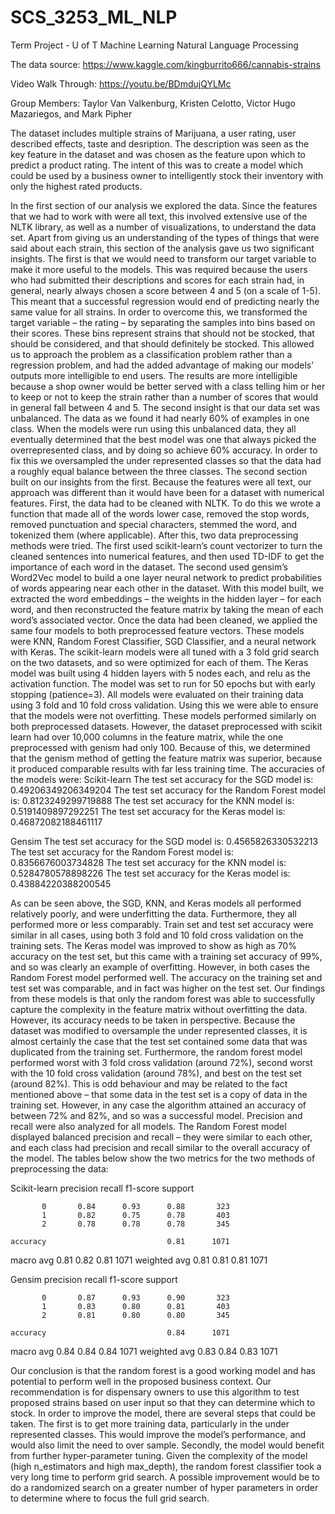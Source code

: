 # SCS_3253_ML_NLP
Term Project - U of T Machine Learning Natural Language Processing

The data source: https://www.kaggle.com/kingburrito666/cannabis-strains

Video Walk Through: https://youtu.be/BDmdujQYLMc

Group Members: Taylor Van Valkenburg, Kristen Celotto, Victor Hugo Mazariegos, and Mark Pipher

The dataset includes multiple strains of Marijuana, a user rating, user described effects, taste and desription. The description was seen as the key feature in the dataset and was chosen as the feature upon which to predict a product rating. The intent of this was to create a model which could be used by a business owner to intelligently stock their inventory with only the highest rated products.

In the first section of our analysis we explored the data. Since the features that we had to work with were all text, this involved extensive use of the NLTK library, as well as a number of visualizations, to understand the data set. Apart from giving us an understanding of the types of things that were said about each strain, this section of the analysis gave us two significant insights. 
The first is that we would need to transform our target variable to make it more useful to the models. This was required because the users who had submitted their descriptions and scores for each strain had, in general, nearly always chosen a score between 4 and 5 (on a scale of 1-5). This meant that a successful regression would end of predicting nearly the same value for all strains. In order to overcome this, we transformed the target variable – the rating – by separating the samples into bins based on their scores. These bins represent strains that should not be stocked, that should be considered, and that should definitely be stocked. This allowed us to approach the problem as a classification problem rather than a regression problem, and had the added advantage of making our models’ outputs more intelligible to end users. The results are more intelligible because a shop owner would be better served with a class telling him or her to keep or not to keep the strain rather than a number of scores that would in general fall between 4 and 5. 
The second insight is that our data set was unbalanced. The data as we found it had nearly 60% of examples in one class. When the models were run using this unbalanced data, they all eventually determined that the best model was one that always picked the overrepresented class, and by doing so achieve 60% accuracy. In order to fix this we oversampled the under represented classes so that the data had a roughly equal balance between the three classes. 
The second section built on our insights from the first. Because the features were all text, our approach was different than it would have been for a dataset with numerical features.
First, the data had to be cleaned with NLTK. To do this we wrote a function that made all of the words lower case, removed the stop words, removed punctuation and special characters, stemmed the word, and tokenized them (where applicable). 
After this, two data preprocessing methods were tried. The first used scikit-learn’s count vectorizer to turn the cleaned sentences into numerical features, and then used TD-IDF to get the importance of each word in the dataset. The second used gensim’s Word2Vec model to build a one layer neural network to predict probabilities of words appearing near each other in the dataset. With this model built, we extracted the word embeddings – the weights in the hidden layer – for each word, and then reconstructed the feature matrix by taking the mean of each word’s associated vector.
Once the data had been cleaned, we applied the same four models to both preprocessed feature vectors. These models were KNN, Random Forest Classifier, SGD Classifier, and a neural network with Keras. The scikit-learn models were all tuned with a 3 fold grid search on the two datasets, and so were optimized for each of them. The Keras model was built using 4 hidden layers with 5 nodes each, and relu as the activation function. The model was set to run for 50 epochs but with early stopping (patience=3).
All models were evaluated on their training data using 3 fold and 10 fold cross validation. Using this we were able to ensure that the models were not overfitting.
These models performed similarly on both preprocessed datasets. However, the dataset preprocessed with scikit learn had over 10,000 columns in the feature matrix, while the one preprocessed with genism had only 100. Because of this, we determined that the genism method of getting the feature matrix was superior, because it produced comparable results with far less training time. 
The accuracies of the models were:
Scikit-learn
The test set accuracy for the SGD model is: 0.49206349206349204
The test set accuracy for the Random Forest model is: 0.8123249299719888
The test set accuracy for the KNN model is: 0.5191409897292251
The test set accuracy for the Keras model is: 0.46872082188461117

Gensim
The test set accuracy for the SGD model is: 0.4565826330532213
The test set accuracy for the Random Forest model is: 0.8356676003734828
The test set accuracy for the KNN model is: 0.5284780578898226
The test set accuracy for the Keras model is: 0.43884220388200545

As can be seen above, the SGD, KNN, and Keras models all performed relatively poorly, and were underfitting the data. Furthermore, they all performed more or less comparably. Train set and test set accuracy were similar in all cases, using both 3 fold and 10 fold cross validation on the training sets. The Keras model was improved to show as high as 70% accuracy on the test set, but this came with a training set accuracy of 99%, and so was clearly an example of overfitting.
However, in both cases the Random Forest model performed well. The accuracy on the training set and test set was comparable, and in fact was higher on the test set.
Our findings from these models is that only the random forest was able to successfully capture the complexity in the feature matrix without overfitting the data. However, its accuracy needs to be taken in perspective. Because the dataset was modified to oversample the under represented classes, it is almost certainly the case that the test set contained some data that was duplicated from the training set. Furthermore, the random forest model performed worst with 3 fold cross validation (around 72%), second worst with the 10 fold cross validation (around 78%), and best on the test set (around 82%). This is odd behaviour and may be related to the fact mentioned above – that some data in the test set is a copy of data in the training set. However, in any case the algorithm attained an accuracy of between 72% and 82%, and so was a successful model.
Precision and recall were also analyzed for all models. The Random Forest model displayed balanced precision and recall – they were similar to each other, and each class had precision and recall similar to the overall accuracy of the model. The tables below show the two metrics for the two methods of preprocessing the data:

Scikit-learn
              precision    recall  f1-score   support

           0       0.84      0.93      0.88       323
           1       0.82      0.75      0.78       403
           2       0.78      0.78      0.78       345

    accuracy                           0.81      1071
   macro avg       0.81      0.82      0.81      1071
weighted avg       0.81      0.81      0.81      1071


Gensim
              precision    recall  f1-score   support

           0       0.87      0.93      0.90       323
           1       0.83      0.80      0.81       403
           2       0.81      0.80      0.80       345

    accuracy                           0.84      1071
   macro avg       0.84      0.84      0.84      1071
weighted avg       0.83      0.84      0.83      1071

Our conclusion is that the random forest is a good working model and has potential to perform well in the proposed business context. Our recommendation is for dispensary owners to use this algorithm to test proposed strains based on user input so that they can determine which to stock.
In order to improve the model, there are several steps that could be taken. The first is to get more training data, particularly in the under represented classes. This would improve the model’s performance, and would also limit the need to over sample. Secondly, the model would benefit from further hyper-parameter tuning. Given the complexity of the model (high n_estimators and high max_depth), the random forest classifier took a very long time to perform grid search. A possible improvement would be to do a randomized search on a greater number of hyper parameters in order to determine where to focus the full grid search.
